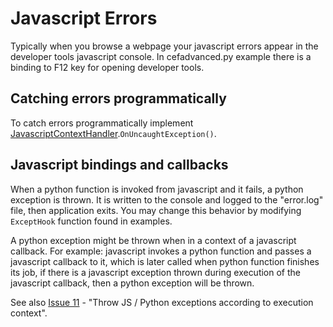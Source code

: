 # Javascript Errors #

Typically when you browse a webpage your javascript errors appear in the developer tools javascript console. In cefadvanced.py example there is a binding to F12 key for opening developer tools.

## Catching errors programmatically ##

To catch errors programmatically implement [JavascriptContextHandler](JavascriptContextHandler).`OnUncaughtException()`.

## Javascript bindings and callbacks ##

When a python function is invoked from javascript and it fails, a python exception is thrown. It is written to the console and logged to the "error.log" file, then application exits. You may change this behavior by modifying `ExceptHook` function found in examples.

A python exception might be thrown when in a context of a javascript callback. For example: javascript invokes a python function and passes a javascript callback to it, which is later called when python function finishes its job, if there is a javascript exception thrown during execution of the javascript callback, then a python exception will be thrown.

See also [Issue 11](../issues/11) - "Throw JS / Python exceptions according to execution context".